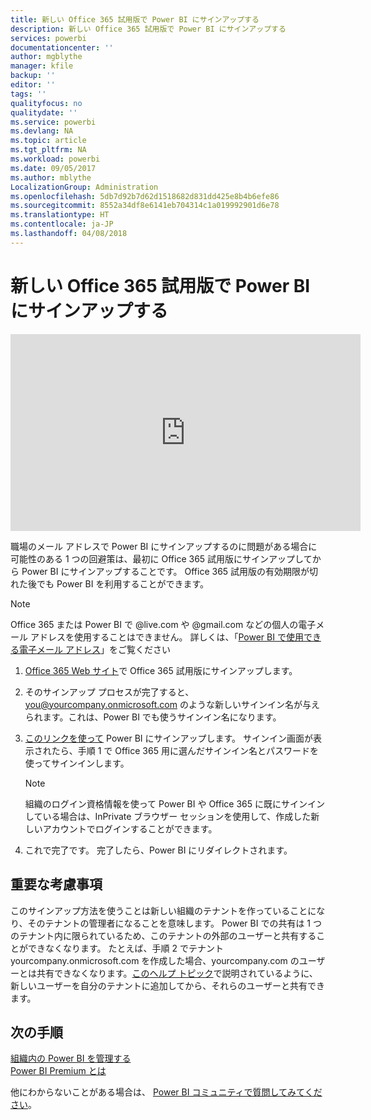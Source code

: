 ```yaml
---
title: 新しい Office 365 試用版で Power BI にサインアップする
description: 新しい Office 365 試用版で Power BI にサインアップする
services: powerbi
documentationcenter: ''
author: mgblythe
manager: kfile
backup: ''
editor: ''
tags: ''
qualityfocus: no
qualitydate: ''
ms.service: powerbi
ms.devlang: NA
ms.topic: article
ms.tgt_pltfrm: NA
ms.workload: powerbi
ms.date: 09/05/2017
ms.author: mblythe
LocalizationGroup: Administration
ms.openlocfilehash: 5db7d92b7d62d1518682d831dd425e8b4b6efe86
ms.sourcegitcommit: 8552a34df8e6141eb704314c1a019992901d6e78
ms.translationtype: HT
ms.contentlocale: ja-JP
ms.lasthandoff: 04/08/2018
---
```

# <a name="signing-up-for-power-bi-with-a-new-office-365-trial"></a>新しい Office 365 試用版で Power BI にサインアップする
<iframe width="560" height="315" src="https://www.youtube.com/embed/gbSuFST-Nx4?showinfo=0" frameborder="0" allowfullscreen></iframe>

職場のメール アドレスで Power BI にサインアップするのに問題がある場合に可能性のある 1 つの回避策は、最初に Office 365 試用版にサインアップしてから Power BI にサインアップすることです。  Office 365 試用版の有効期限が切れた後でも Power BI を利用することができます。

> [!NOTE]
> Office 365 または Power BI で @live.com や @gmail.com などの個人の電子メール アドレスを使用することはできません。 詳しくは、「[Power BI で使用できる電子メール アドレス](service-self-service-signup-for-power-bi.md#what-email-address-can-be-used-with-power-bi)」をご覧ください
> 
> 

1. [Office 365 Web サイト](https://go.microsoft.com/fwlink/p/?LinkID=403802)で Office 365 試用版にサインアップします。
2. そのサインアップ プロセスが完了すると、you@yourcompany.onmicrosoft.com のような新しいサインイン名が与えられます。これは、Power BI でも使うサインイン名になります。
3. [このリンクを使って](https://portal.office.com/Start/Confirm?Sku=a403ebcc-fae0-4ca2-8c8c-7a907fd6c235&ru=https%3A%2F%2Fapp.powerbi.com%3FredirectedFromSignup%3D1%26noSignUpCheck%3D1) Power BI にサインアップします。  サインイン画面が表示されたら、手順 1 で Office 365 用に選んだサインイン名とパスワードを使ってサインインします。
   
   > [!NOTE]
   > 組織のログイン資格情報を使って Power BI や Office 365 に既にサインインしている場合は、InPrivate ブラウザー セッションを使用して、作成した新しいアカウントでログインすることができます。
   > 
   > 
4. これで完了です。  完了したら、Power BI にリダイレクトされます。

## <a name="important-considerations"></a>重要な考慮事項
このサインアップ方法を使うことは新しい組織のテナントを作っていることになり、そのテナントの管理者になることを意味します。  Power BI での共有は 1 つのテナント内に限られているため、このテナントの外部のユーザーと共有することができなくなります。  たとえば、手順 2 でテナント yourcompany.onmicrosoft.com を作成した場合、yourcompany.com のユーザーとは共有できなくなります。[このヘルプ トピック](https://support.office.com/en-sg/article/Add-users-individually-to-Office-365---Admin-Help-1970f7d6-03b5-442f-b385-5880b9c256ec?ui=en-US&rs=en-SG&ad=SG)で説明されているように、新しいユーザーを自分のテナントに追加してから、それらのユーザーと共有できます。

## <a name="next-steps"></a>次の手順
[組織内の Power BI を管理する](service-admin-administering-power-bi-in-your-organization.md)  
[Power BI Premium とは](service-premium.md)  

他にわからないことがある場合は、 [Power BI コミュニティで質問してみてください](http://community.powerbi.com/)。

